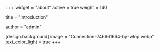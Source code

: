+++
widget = "about"
active = true
weight = 140

title = "Introduction"

author = "admin"

[design.background]
  image = "Connection-746661664-by-wlop.webp"
  text_color_light = true
+++
